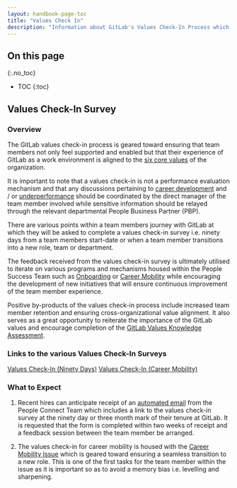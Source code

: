```yaml
---
layout: handbook-page-toc
title: "Values Check In"
description: "Information about GitLab's Values Check-In Process which occurs 90 days after the team members start date and at the time of a role change."
---
```


## On this page
{:.no_toc}

- TOC
{:toc}

## Values Check-In Survey

### Overview

The GitLab values check-in process is geared toward ensuring that team members not only feel supported and enabled but that their experience of GitLab as a work environment is aligned to the [six core values](https://about.gitlab.com/handbook/values/) of the organization.

It is important to note that a values check-in is not a performance evaluation mechanism and that any discussions pertaining to [career development](https://about.gitlab.com/handbook/people-group/learning-and-development/career-development/) and / or [underperformance](https://about.gitlab.com/handbook/leadership/underperformance/) should be coordinated by the direct manager of the team member involved while sensitive information should be relayed through the relevant departmental People Business Partner (PBP).

There are various points within a team members journey with GitLab at which they will be asked to complete a values check-in survey i.e. ninety days from a team members start-date or when a team member transitions into a new role, team or department.

The feedback received from the values check-in survey is ultimately utilised to iterate on various programs and mechanisms housed within the People Success Team such as [Onboarding](https://about.gitlab.com/handbook/people-group/general-onboarding/) or [Career Mobility](https://about.gitlab.com/handbook/people-group/promotions-transfers/) while encouraging the development of new initiatives that will ensure continuous improvement of the team member experience.

Positive by-products of the values check-in process include increased team member retention and ensuring cross-organizational value alignment.  It also serves as a great opportunity to reiterate the importance of the GitLab values and encourage completion of the [GitLab Values Knowledge Assessment](https://about.gitlab.com/handbook/values/#gitlab-values-knowledge-assessment).


### Links to the various Values Check-In Surveys

[Values Check-In (Ninety Days)](https://docs.google.com/forms/d/e/1FAIpQLSd71MxvRaBjhaxSiFW0qo0blULu9jQ0ypkU7zPEU3p-IimpIQ/viewform)
[Values Check-In (Career Mobility)](https://docs.google.com/forms/d/e/1FAIpQLSciWfxj_Wj0IgbVzylpPKM9WEFyc0z4sD0cN6GfAn9tNyQi_A/viewform)

### What to Expect

1. Recent hires can anticipate receipt of an [automated email](https://about.gitlab.com/handbook/people-group/engineering/onboarding/#values-check-in-email) from the People Connect Team which includes a link to the values check-in survey at the ninety day or three month mark of their tenure at GitLab.  It is requested that the form is completed within two weeks of receipt and a feedback session between the team member be arranged.

1. The values check-in for career mobility is housed with the [Career Mobility Issue](https://gitlab.com/gitlab-com/people-group/people-operations/employment-templates/-/blob/main/.gitlab/issue_templates/career_mobility.md) which is geared toward ensuring a seamless transition to a new role. This is one of the first tasks for the team member within the issue as it is important so as to avoid a memory bias i.e. levelling and sharpening.
